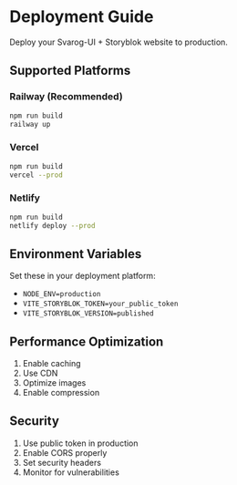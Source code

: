 # Deployment Guide

Deploy your Svarog-UI + Storyblok website to production.

## Supported Platforms

### Railway (Recommended)
```bash
npm run build
railway up
```

### Vercel
```bash
npm run build
vercel --prod
```

### Netlify
```bash
npm run build
netlify deploy --prod
```

## Environment Variables

Set these in your deployment platform:
- `NODE_ENV=production`
- `VITE_STORYBLOK_TOKEN=your_public_token`
- `VITE_STORYBLOK_VERSION=published`

## Performance Optimization

1. Enable caching
2. Use CDN
3. Optimize images
4. Enable compression

## Security

1. Use public token in production
2. Enable CORS properly
3. Set security headers
4. Monitor for vulnerabilities
